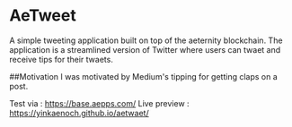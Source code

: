 # AeTweet
A simple tweeting application built on top of the aeternity blockchain. The application is a streamlined version of Twitter where users can twaet and receive tips for their twaets.

##Motivation
I was motivated by Medium's tipping for getting claps on a post.

Test via : https://base.aepps.com/
Live preview : https://yinkaenoch.github.io/aetwaet/
